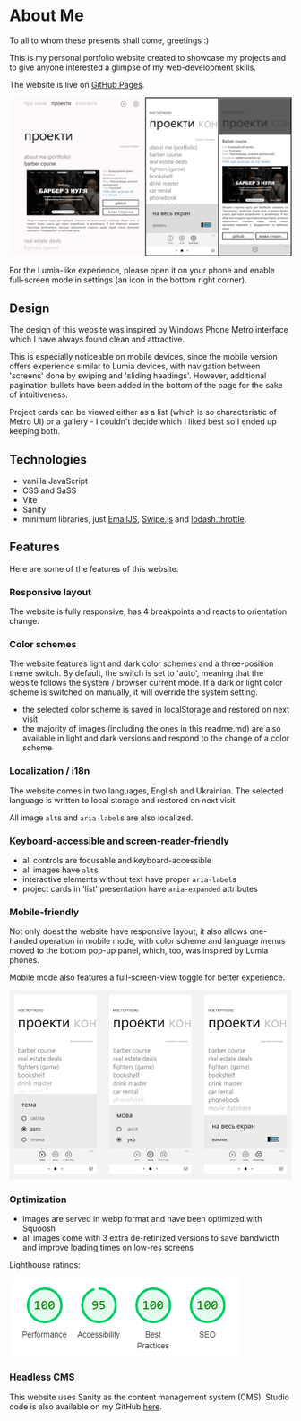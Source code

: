 # About Me

To all to whom these presents shall come, greetings :)

This is my personal portfolio website created to showcase my projects and to
give anyone interested a glimpse of my web-development skills.

The website is live on [GitHub Pages](https://dev0652.github.io/about/).

<picture>
  <source media="(max-width: 500px) and (prefers-color-scheme: light)" srcset="./public/images/readme/mobile/scr2_mobile_light.webp">

  <source media="(max-width: 500px) and (prefers-color-scheme: dark)" srcset="./public/images/readme/mobile/scr2_mobile_dark.webp">

  <source media="(prefers-color-scheme: light)" srcset="./public/images/readme/desktop/light_1x.webp 1x, ./public/images/readme/desktop/light_2x.webp 2x">

  <source media="(prefers-color-scheme: dark)" srcset="./public/images/readme/desktop/dark_1x.webp 1x, ./public/images/readme/desktop/dark_2x.webp 2x">

  <img alt="A collage of screenshots. One is from my website's Projects page with the project gallery in list presentation. One of the project cards is expanded, revealing the live page screenshot, project description and links to its GitHub page and live page." src="./public/images/readme/desktop/light_2x.webp">
</picture>

For the Lumia-like experience, please open it on your phone and enable
full-screen mode in settings (an icon in the bottom right corner).

## Design

The design of this website was inspired by Windows Phone Metro interface which I
have always found clean and attractive.

This is especially noticeable on mobile devices, since the mobile version offers
experience similar to Lumia devices, with navigation between 'screens' done by
swiping and 'sliding headings'. However, additional pagination bullets have been
added in the bottom of the page for the sake of intuitiveness.

Project cards can be viewed either as a list (which is so characteristic of
Metro UI) or a gallery - I couldn't decide which I liked best so I ended up
keeping both.

## Technologies

- vanilla JavaScript
- CSS and SaSS
- Vite
- Sanity
- minimum libraries, just [EmailJS](https://www.emailjs.com/),
  [Swipe.js](https://github.com/lyfeyaj/swipe) and
  [lodash.throttle](https://www.npmjs.com/package/lodash.throttle).

## Features

Here are some of the features of this website:

### Responsive layout

The website is fully responsive, has 4 breakpoints and reacts to orientation
change.

### Color schemes

The website features light and dark color schemes and a three-position theme
switch. By default, the switch is set to 'auto', meaning that the website
follows the system / browser current mode. If a dark or light color scheme is
switched on manually, it will override the system setting.

- the selected color scheme is saved in localStorage and restored on next visit
- the majority of images (including the ones in this readme.md) are also
  available in light and dark versions and respond to the change of a color
  scheme

### Localization / i18n

The website comes in two languages, English and Ukrainian. The selected language
is written to local storage and restored on next visit.

All image `alt`s and `aria-label`s are also localized.

### Keyboard-accessible and screen-reader-friendly

- all controls are focusable and keyboard-accessible
- all images have `alt`s
- interactive elements without text have proper `aria-label`s
- project cards in 'list' presentation have `aria-expanded` attributes

### Mobile-friendly

Not only doest the website have responsive layout, it also allows one-handed
operation in mobile mode, with color scheme and language menus moved to the
bottom pop-up panel, which, too, was inspired by Lumia phones.

Mobile mode also features a full-screen-view toggle for better experience.

<picture>

   <source media="(prefers-color-scheme: light)" srcset="./public/images/readme/mobile-menu/mobile-menu_light_1x.webp 1x, ./public/images/readme/mobile-menu/mobile-menu_light_2x.webp 2x">

   <source media="(prefers-color-scheme: dark)" srcset="./public/images/readme/mobile-menu/mobile-menu_dark_1x.webp 1x, ./public/images/readme/mobile-menu/mobile-menu_dark_2x.webp 2x">

  <img alt="A screenshot of Color Scheme, Language and Toggle Full-Screen dropdown menus in mobile version" src="./public/images/readme/mobile-menu/mobile-menu_light_2x.webp">
</picture>

### Optimization

- images are served in webp format and have been optimized with Squoosh
- all images come with 3 extra de-retinized versions to save bandwidth and
  improve loading times on low-res screens

Lighthouse ratings:

<picture>
  <source media="(prefers-color-scheme: light)" srcset="./public/images/readme/lighthouse/lighthouse_light.webp">

   <source media="(prefers-color-scheme: dark)" srcset="./public/images/readme/lighthouse/lighthouse_dark.webp">

  <img alt="A screenshot of my website's Lighthouse report with the following ratings: Performance: 100, Accessibility: 95, Best Practices: 100, SEO: 100." src="./public/images/readme/lighthouse/lighthouse_light.webp">
</picture>

### Headless CMS

This website uses Sanity as the content management system (CMS). Studio code is
also available on my GitHub [here](https://github.com/dev0652/about-sanity-cms).
